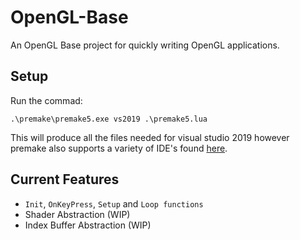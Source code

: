 # OpenGL-Base
An OpenGL Base project for quickly writing OpenGL applications.

## Setup

Run the commad:

    .\premake\premake5.exe vs2019 .\premake5.lua

This will produce all the files needed for visual studio 2019 however premake also supports a variety of IDE's found [here](https://github.com/premake/premake-core/wiki/Using-Premake).

## Current Features

* `Init`, `OnKeyPress`, `Setup` and `Loop functions`
* Shader Abstraction (WIP)
* Index Buffer Abstraction (WIP)
